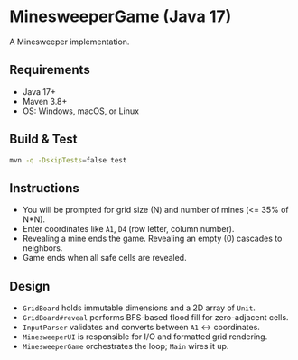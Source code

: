 # MinesweeperGame (Java 17)

A Minesweeper implementation.

## Requirements
- Java 17+
- Maven 3.8+
- OS: Windows, macOS, or Linux

## Build & Test
```bash
mvn -q -DskipTests=false test
```

## Instructions
- You will be prompted for grid size (N) and number of mines (<= 35% of N*N).
- Enter coordinates like `A1`, `D4` (row letter, column number).
- Revealing a mine ends the game. Revealing an empty (0) cascades to neighbors.
- Game ends when all safe cells are revealed.

## Design
- `GridBoard` holds immutable dimensions and a 2D array of `Unit`.
- `GridBoard#reveal` performs BFS-based flood fill for zero-adjacent cells.
- `InputParser` validates and converts between `A1` <-> coordinates.
- `MinesweeperUI` is responsible for I/O and formatted grid rendering.
- `MinesweeperGame` orchestrates the loop; `Main` wires it up.
